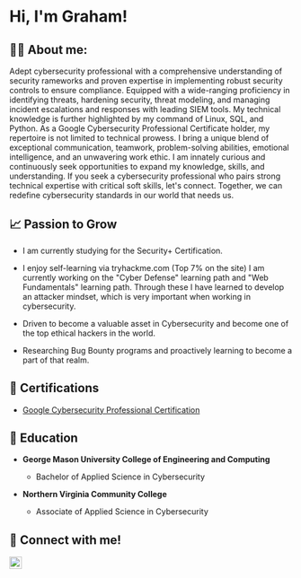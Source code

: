 <h1>Hi, I'm Graham! </h1>

<h2>👨‍💻 About me:</h2>

Adept cybersecurity professional with a comprehensive understanding of security rameworks and proven expertise in implementing robust security controls to ensure compliance. Equipped with a wide-ranging proficiency in identifying threats, hardening security, threat modeling, and managing incident escalations and responses with leading SIEM tools. My technical knowledge is further highlighted by my command of Linux, SQL, and Python. As a Google Cybersecurity Professional Certificate holder, my repertoire is not limited to technical prowess. I bring a unique blend of exceptional communication, teamwork, problem-solving abilities, emotional intelligence, and an unwavering work ethic. I am innately curious and continuously seek opportunities to expand my knowledge, skills, and understanding. If you seek a cybersecurity professional who pairs strong technical expertise with critical soft skills, let's connect. Together, we can redefine cybersecurity standards in our world that needs us.

<h2>📈 Passion to Grow</h2> 

- I am currently studying for the Security+ Certification.

- I enjoy self-learning via tryhackme.com (Top 7% on the site) I am currently working on the "Cyber Defense" learning path and "Web Fundamentals" learning path.
  Through these I have learned to develop an attacker mindset, which is very important when working in cybersecurity.

- Driven to become a valuable asset in Cybersecurity and become one of the top ethical hackers in the world.

- Researching Bug Bounty programs and proactively learning to become a part of that realm.

<h2>📜 Certifications </h2>

- [Google Cybersecurity Professional Certification](https://coursera.org/share/b2c90b5cacbc907c14e213a55ba13147)

<h2>📕 Education </h2>
  
- <b>George Mason University College of Engineering and Computing</b>
  - Bachelor of Applied Science in Cybersecurity
 
- <b>Northern Virginia Community College</b>
  - Associate of Applied Science in Cybersecurity
  
<h2> 🤳 Connect with me!</h2>


[<img align="left" alt="GrahamWeber | LinkedIn" width="22px" src="https://cdn.jsdelivr.net/npm/simple-icons@v3/icons/linkedin.svg" />][linkedin]



[linkedin]: https://www.linkedin.com/in/graham-weber/

<!--
**Gwazzu/Gwazzu** is a ✨ _special_ ✨ repository because its `README.md` (this file) appears on your GitHub profile.

Here are some ideas to get you started:

- 🔭 I’m currently working on ...
- 🌱 I’m currently learning ...
- 👯 I’m looking to collaborate on ...
- 🤔 I’m looking for help with ...
- 💬 Ask me about ...
- 📫 How to reach me: ...
- 😄 Pronouns: ...
- ⚡ Fun fact: ...
-->
